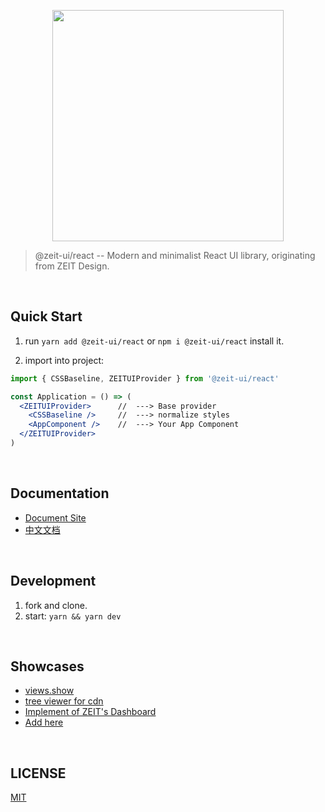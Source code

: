 <p align="center" height="370">
<img align="center" height="370" src="https://user-images.githubusercontent.com/11304944/76085431-fd036480-5fec-11ea-8412-9e581425344a.png">
</p>

> @zeit-ui/react -- Modern and minimalist React UI library, originating from ZEIT Design.

<br/>

## Quick Start

1. run `yarn add @zeit-ui/react` or `npm i @zeit-ui/react` install it.

2. import into project:

```jsx
import { CSSBaseline, ZEITUIProvider } from '@zeit-ui/react'

const Application = () => (
  <ZEITUIProvider>      //  ---> Base provider
    <CSSBaseline />     //  ---> normalize styles
    <AppComponent />    //  ---> Your App Component
  </ZEITUIProvider>
)
```

<br/>

## Documentation

- [Document Site](https://react.zeit-ui.co)
- [中文文档](https://react.zeit-ui.co/zh-cn)

<br/>

## Development

1. fork and clone.
2. start: `yarn && yarn dev`

<br/>

## Showcases

- [views.show](https://docs.views.show/)
- [tree viewer for cdn](https://cdn.unix.bio/)
- [Implement of ZEIT's Dashboard](https://github.com/ofekashery/zeit-dashboard-template)
- [Add here](https://github.com/zeit-ui/react/issues/new)

<br/>

## LICENSE
[MIT](./LICENSE)
